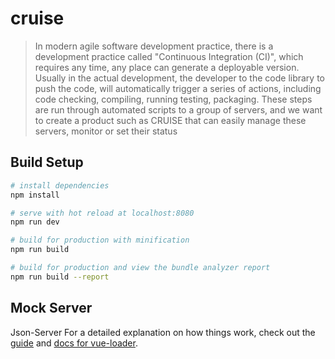# cruise

> In modern agile software development practice, there is a development practice called "Continuous Integration (CI)",
which requires any time, any place can generate a deployable version. Usually in the actual development, the developer
to the code library to push the code, will automatically trigger a series of actions, including code checking, compiling,
running testing, packaging. These steps are run through automated scripts to a group of servers, and we want to create
a product such as CRUISE that can easily manage these servers, monitor or set their status

## Build Setup

``` bash
# install dependencies
npm install

# serve with hot reload at localhost:8080
npm run dev

# build for production with minification
npm run build

# build for production and view the bundle analyzer report
npm run build --report
```
## Mock Server
Json-Server 
For a detailed explanation on how things work, check out the [guide](http://vuejs-templates.github.io/webpack/) and [docs for vue-loader](http://vuejs.github.io/vue-loader).
